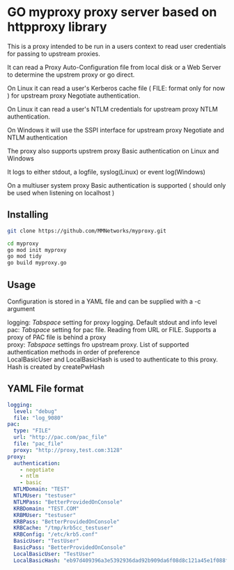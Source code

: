 # GO myproxy proxy server based on httpproxy library

This is a proxy intended to be run in a users context to read user credentials for passing to upstream proxies. 

It can read a Proxy Auto-Configuration file from local disk or a Web Server to determine the upstrem proxy or go direct.

On Linux it can read a user's Kerberos cache file ( FILE: format only for now ) for upstream proxy Negotiate authentication. 

On Linux it can read a user's NTLM credentials for upstream proxy NTLM authentication.

On Windows it will use the SSPI interface for upstream proxy Negotiate and NTLM authentication

The proxy also supports upstrem proxy Basic authentication on Linux and Windows
 
It logs to either stdout, a logfile, syslog(Linux) or event log(Windows)

On a multiuser system proxy Basic authentication is supported ( should only be used when listening on localhost ) 

## Installing

```sh
git clone https://github.com/MMNetworks/myproxy.git

cd myproxy
go mod init myproxy
go mod tidy
go build myproxy.go
```
## Usage

Configuration is stored in a YAML file and can be supplied with a -c argument  

logging: *Tabspace* setting for proxy logging. Default stdout and info level  
pac: *Tabspace* setting for pac file. Reading from URL or FILE. Supports a proxy of PAC file is behind a proxy  
proxy: *Tabspace* settings fro upstream proxy. List of supported authentication methods in order of preference  
       LocalBasicUser and LocalBasicHash is used to authenticate to this proxy. Hash is created by createPwHash  

## YAML File format

```yaml
logging:
  level: "debug"
  file: "log_9080"
pac:
  type: "FILE"
  url: "http://pac.com/pac_file"
  file: "pac_file"
  proxy: "http://proxy,test.com:3128"
proxy:
  authentication:
    - negotiate
    - ntlm
    - basic
  NTLMDomain: "TEST"
  NTLMUser: "testuser"
  NTLMPass: "BetterProvidedOnConsole"
  KRBDomain: "TEST.COM"
  KRBMUser: "testuser"
  KRBPass: "BetterProvidedOnConsole"
  KRBCache: "/tmp/krb5cc_testuser"
  KRBConfig: "/etc/krb5.conf"
  BasicUser: "TestUser"
  BasicPass: "BetterProvidedOnConsole"
  LocalBasicUser: "TestUser"
  LocalBasicHash: "eb97d409396a3e5392936dad92b909da6f08d8c121a45e1f088fe9768b0c0339"
```
